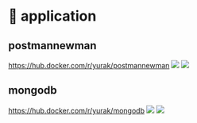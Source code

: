 # :deer: application

## postmannewman
https://hub.docker.com/r/yurak/postmannewman
[![](https://images.microbadger.com/badges/image/yurak/postmannewman.svg)](https://microbadger.com/images/yurak/postmannewman "Get your own image badge on microbadger.com")
[![](https://images.microbadger.com/badges/version/yurak/postmannewman.svg)](https://microbadger.com/images/yurak/postmannewman "Get your own version badge on microbadger.com")

## mongodb
https://hub.docker.com/r/yurak/mongodb
[![](https://images.microbadger.com/badges/image/yurak/mongodb.svg)](https://microbadger.com/images/yurak/mongodb "Get your own image badge on microbadger.com")
[![](https://images.microbadger.com/badges/version/yurak/mongodb.svg)](https://microbadger.com/images/yurak/mongodb "Get your own version badge on microbadger.com")

